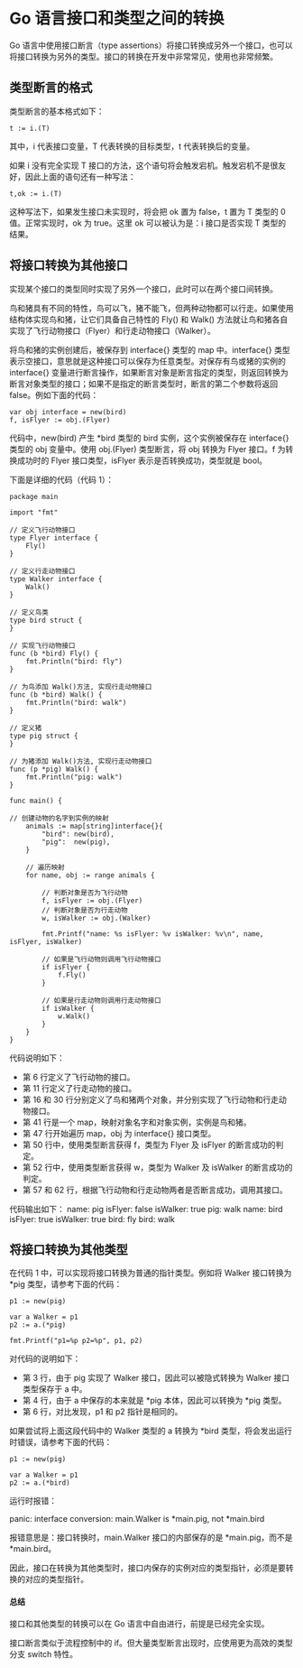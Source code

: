 # Go 语言接口和类型之间的转换

Go 语言中使用接口断言（type assertions）将接口转换成另外一个接口，也可以将接口转换为另外的类型。接口的转换在开发中非常常见，使用也非常频繁。

## 类型断言的格式

类型断言的基本格式如下：

```
t := i.(T)
```

其中，i 代表接口变量，T 代表转换的目标类型，t 代表转换后的变量。

如果 i 没有完全实现 T 接口的方法，这个语句将会触发宕机。触发宕机不是很友好，因此上面的语句还有一种写法：

```
t,ok := i.(T)
```

这种写法下，如果发生接口未实现时，将会把 ok 置为 false，t 置为 T 类型的 0 值。正常实现时，ok 为 true。这里 ok 可以被认为是：i 接口是否实现 T 类型的结果。

## 将接口转换为其他接口

实现某个接口的类型同时实现了另外一个接口，此时可以在两个接口间转换。

鸟和猪具有不同的特性，鸟可以飞，猪不能飞，但两种动物都可以行走。如果使用结构体实现鸟和猪，让它们具备自己特性的 Fly() 和 Walk() 方法就让鸟和猪各自实现了飞行动物接口（Flyer）和行走动物接口（Walker）。

将鸟和猪的实例创建后，被保存到 interface{} 类型的 map 中。interface{} 类型表示空接口，意思就是这种接口可以保存为任意类型。对保存有鸟或猪的实例的 interface{} 变量进行断言操作，如果断言对象是断言指定的类型，则返回转换为断言对象类型的接口；如果不是指定的断言类型时，断言的第二个参数将返回 false。例如下面的代码：

```
var obj interface = new(bird)
f, isFlyer := obj.(Flyer)
```

代码中，new(bird) 产生 *bird 类型的 bird 实例，这个实例被保存在 interface{} 类型的 obj 变量中。使用 obj.(Flyer) 类型断言，将 obj 转换为 Flyer 接口。f 为转换成功时的 Flyer 接口类型，isFlyer 表示是否转换成功，类型就是 bool。

下面是详细的代码（代码 1）：

```
package main

import "fmt"

// 定义飞行动物接口
type Flyer interface {
    Fly()
}

// 定义行走动物接口
type Walker interface {
    Walk()
}

// 定义鸟类
type bird struct {
}

// 实现飞行动物接口
func (b *bird) Fly() {
    fmt.Println("bird: fly")
}

// 为鸟添加 Walk()方法, 实现行走动物接口
func (b *bird) Walk() {
    fmt.Println("bird: walk")
}

// 定义猪
type pig struct {
}

// 为猪添加 Walk()方法, 实现行走动物接口
func (p *pig) Walk() {
    fmt.Println("pig: walk")
}

func main() {

// 创建动物的名字到实例的映射
    animals := map[string]interface{}{
        "bird": new(bird),
        "pig":  new(pig),
    }

    // 遍历映射
    for name, obj := range animals {

        // 判断对象是否为飞行动物
        f, isFlyer := obj.(Flyer)
        // 判断对象是否为行走动物
        w, isWalker := obj.(Walker)

        fmt.Printf("name: %s isFlyer: %v isWalker: %v\n", name, isFlyer, isWalker)

        // 如果是飞行动物则调用飞行动物接口
        if isFlyer {
            f.Fly()
        }

        // 如果是行走动物则调用行走动物接口
        if isWalker {
            w.Walk()
        }
    }
}
```

代码说明如下：

*   第 6 行定义了飞行动物的接口。
*   第 11 行定义了行走动物的接口。
*   第 16 和 30 行分别定义了鸟和猪两个对象，并分别实现了飞行动物和行走动物接口。
*   第 41 行是一个 map，映射对象名字和对象实例，实例是鸟和猪。
*   第 47 行开始遍历 map，obj 为 interface{} 接口类型。
*   第 50 行中，使用类型断言获得 f，类型为 Flyer 及 isFlyer 的断言成功的判定。
*   第 52 行中，使用类型断言获得 w，类型为 Walker 及 isWalker 的断言成功的判定。
*   第 57 和 62 行，根据飞行动物和行走动物两者是否断言成功，调用其接口。

代码输出如下：
name: pig isFlyer: false isWalker: true
pig: walk
name: bird isFlyer: true isWalker: true
bird: fly
bird: walk

## 将接口转换为其他类型

在代码 1 中，可以实现将接口转换为普通的指针类型。例如将 Walker 接口转换为 *pig 类型，请参考下面的代码：

```
p1 := new(pig)

var a Walker = p1
p2 := a.(*pig)

fmt.Printf("p1=%p p2=%p", p1, p2)
```

对代码的说明如下：

*   第 3 行，由于 pig 实现了 Walker 接口，因此可以被隐式转换为 Walker 接口类型保存于 a 中。
*   第 4 行，由于 a 中保存的本来就是 *pig 本体，因此可以转换为 *pig 类型。
*   第 6 行，对比发现，p1 和 p2 指针是相同的。

如果尝试将上面这段代码中的 Walker 类型的 a 转换为 *bird 类型，将会发出运行时错误，请参考下面的代码：

```
p1 := new(pig)

var a Walker = p1
p2 := a.(*bird)
```

运行时报错：

panic: interface conversion: main.Walker is *main.pig, not *main.bird

报错意思是：接口转换时，main.Walker 接口的内部保存的是 *main.pig，而不是 *main.bird。

因此，接口在转换为其他类型时，接口内保存的实例对应的类型指针，必须是要转换的对应的类型指针。

#### 总结

接口和其他类型的转换可以在 Go 语言中自由进行，前提是已经完全实现。

接口断言类似于流程控制中的 if。但大量类型断言出现时，应使用更为高效的类型分支 switch 特性。